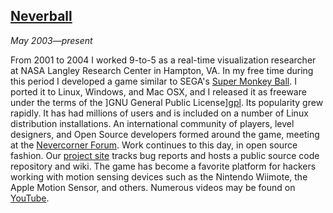 ## [Neverball][]

*May 2003&mdash;present*

From 2001 to 2004 I worked 9-to-5 as a real-time visualization researcher at NASA Langley Research Center in Hampton, VA. In my free time during this period I developed a game similar to SEGA's [Super Monkey Ball][smb]. I ported it to Linux, Windows, and Mac OSX, and I released it as freeware under the terms of the ]GNU General Public License][gpl]. Its popularity grew rapidly. It has had millions of users and is included on a number of Linux distribution installations. An international community of players, level designers, and Open Source developers formed around the game, meeting at the [Nevercorner Forum][nevercorner]. Work continues to this day, in open source fashion. Our [project site][project] tracks bug reports and hosts a public source code repository and wiki. The game has become a favorite platform for hackers working with motion sensing devices such as the Nintendo Wiimote, the Apple Motion Sensor, and others. Numerous videos may be found on [YouTube][].

[neverball]:   http://neverball.org
[smb]:         http://en.wikipedia.org/wiki/Super_Monkey_Ball
[gpl]:         http://www.gnu.org/licenses/gpl.html
[nevercorner]: http://forum.nevercorner.net
[project]:     https://s.snth.net/projects/neverball
[youtube]:     http://www.youtube.com/results?search_query=neverball